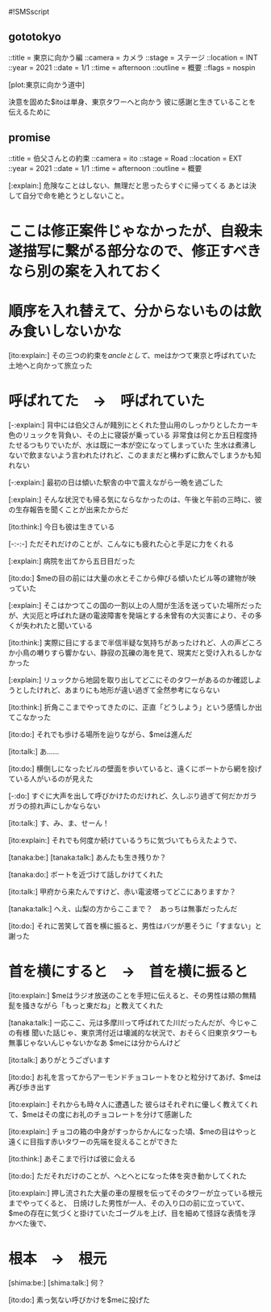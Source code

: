#!SMSscript

## gototokyo

::title = 東京に向かう編
::camera = カメラ
::stage = ステージ
::location = INT
::year = 2021
::date = 1/1
::time = afternoon
::outline = 概要
::flags = nospin

[plot:東京に向かう道中]

決意を固めた$itoは単身、東京タワーへと向かう
彼に感謝と生きていることを伝えるために

<promise>

## promise

::title = 伯父さんとの約束
::camera = ito
::stage = Road
::location = EXT
::year = 2021
::date = 1/1
::time = afternoon
::outline = 概要

[:explain:]
危険なことはしない、無理だと思ったらすぐに帰ってくる
あとは決して自分で命を絶とうとしないこと。

# ここは修正案件じゃなかったが、自殺未遂描写に繋がる部分なので、修正すべきなら別の案を入れておく
# 順序を入れ替えて、分からないものは飲み食いしないかな

[ito:explain:]
その三つの約束を$ancleとして、$meはかつて東京と呼ばれていた土地へと向かって旅立った

# 呼ばれてた　→　呼ばれていた

[-:explain:]
背中には伯父さんが餞別にとくれた登山用のしっかりとしたカーキ色のリュックを背負い、その上に寝袋が乗っている
非常食は何とか五日程度持たせるつもりでいたが、水は既に一本が空になってしまっていた
生水は煮沸しないで飲まないよう言われたけれど、このままだと構わずに飲んでしまうかも知れない

[-:explain:]
最初の日は傾いた駅舎の中で震えながら一晩を過ごした

[:explain:]
そんな状況でも帰る気にならなかったのは、午後と午前の三時に、彼の生存報告を聞くことが出来たからだ

[ito:think:]
今日も彼は生きている

[-:-:-]
ただそれだけのことが、こんなにも疲れた心と手足に力をくれる

[:explain:]
病院を出てから五日目だった

[ito:do:]
$meの目の前には大量の水とそこから伸びる傾いたビル等の建物が映っていた

[:explain:]
そこはかつてこの国の一割以上の人間が生活を送っていた場所だったが、大災厄と呼ばれた謎の電波障害を発端とする未曾有の大災害により、その多くが失われたと聞いている

[ito:think:]
実際に目にするまで半信半疑な気持ちがあったけれど、人の声どころか小鳥の囀りすら響かない、静寂の瓦礫の海を見て、現実だと受け入れるしかなかった

[:explain:]
リュックから地図を取り出してどこにそのタワーがあるのか確認しようとしたけれど、あまりにも地形が違い過ぎて全然参考にならない

[ito:think:]
折角ここまでやってきたのに、正直「どうしよう」という感情しか出てこなかった

[ito:do:]
それでも歩ける場所を辿りながら、$meは進んだ

[ito:talk:]
あ……

[ito:do:]
横倒しになったビルの壁面を歩いていると、遠くにボートから網を投げている人がいるのが見えた

[-:do:]
すぐに大声を出して呼びかけたのだけれど、久しぶり過ぎて何だかガラガラの掠れ声にしかならない

[ito:talk:]
す、み、ま、せーん！

[ito:explain:]
それでも何度か続けているうちに気づいてもらえたようで、

[tanaka:be:]
[tanaka:talk:]
あんたも生き残りか？

[tanaka:do:]
ボートを近づけて話しかけてくれた

[ito:talk:]
甲府から来たんですけど、赤い電波塔ってどこにありますか？

[tanaka:talk:]
へえ、山梨の方からここまで？　あっちは無事だったんだ

[ito:do:]
それに苦笑して首を横に振ると、男性はバツが悪そうに「すまない」と謝った

# 首を横にすると　→　首を横に振ると

[ito:explain:]
$meはラジオ放送のことを手短に伝えると、その男性は頬の無精髭を掻きながら「もっと東だね」と教えてくれた

[tanaka:talk:]
一応ここ、元は多摩川って呼ばれてた川だったんだが、今じゃこの有様
聞いた話じゃ、東京湾付近は壊滅的な状況で、おそらく旧東京タワーも無事じゃないんじゃないかなあ
$meには分からんけど

[ito:talk:]
ありがとうございます

[ito:do:]
お礼を言ってからアーモンドチョコレートをひと粒分けてあげ、$meは再び歩き出す

[ito:explain:]
それからも時々人に遭遇した
彼らはそれぞれに優しく教えてくれて、$meはその度にお礼のチョコレートを分けて感謝した

[ito:explain:]
チョコの箱の中身がすっからかんになった頃、$meの目はやっと遠くに目指す赤いタワーの先端を捉えることができた

[ito:think:]
あそこまで行けば彼に会える

[ito:do:]
ただそれだけのことが、へとへとになった体を突き動かしてくれた

[ito:explain:]
押し流された大量の車の屋根を伝ってそのタワーが立っている根元までやってくると、
日焼けした男性が一人、その入り口の前に立っていて、
$meの存在に気づくと掛けていたゴーグルを上げ、目を細めて怪訝な表情を浮かべた後で、

# 根本　→　根元

[shima:be:]
[shima:talk:]
何？

[ito:do:]
素っ気ない呼びかけを$meに投げた

